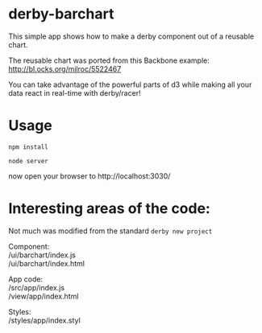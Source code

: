 # derby-barchart

This simple app shows how to make a derby component out of a reusable chart.  

The reusable chart was ported from this Backbone example: http://bl.ocks.org/milroc/5522467  

You can take advantage of the powerful parts of d3 while making all your data react in real-time with derby/racer!  

# Usage

```
npm install
```
```
node server
```
now open your browser to http://localhost:3030/

# Interesting areas of the code:

Not much was modified from the standard ```derby new project```

Component:  
/ui/barchart/index.js  
/ui/barchart/index.html  

App code:  
/src/app/index.js  
/view/app/index.html  

Styles:  
/styles/app/index.styl  


